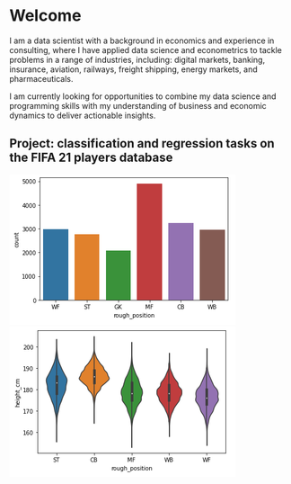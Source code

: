 # Welcome

I am a data scientist with a background in economics and experience in consulting, where I have applied data
science and econometrics to tackle problems in a range of industries, including: digital markets,
banking, insurance, aviation, railways, freight shipping, energy markets, and pharmaceuticals.

I am currently looking for opportunities to combine my data science and programming skills with my
understanding of business and economic dynamics to deliver actionable insights.

## Project: classification and regression tasks on the FIFA 21 players database

![](https://github.com/lucagre89/lucagre89.github.io/blob/main/images/fifa_position_distribution.png)
![](https://github.com/lucagre89/lucagre89.github.io/blob/main/images/fifa_height_by_position.png)
